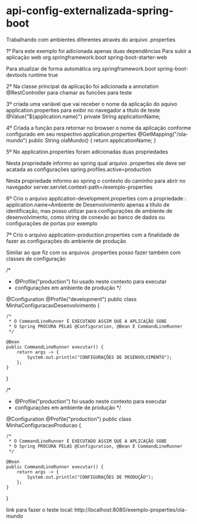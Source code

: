 # api-config-externalizada-spring-boot
Trabalhando com ambientes diferentes através do arquivo .properties


1º Para este exemplo foi adicionada apenas duas dependências
Para subir a aplicação web
<dependency>
	<groupId>org.springframework.boot</groupId>
	<artifactId>spring-boot-starter-web</artifactId>
</dependency>

Para atualizar de forma automática
<dependency>
	<groupId>org.springframework.boot</groupId>
	<artifactId>spring-boot-devtools</artifactId>
	<scope>runtime</scope>
	<optional>true</optional>
</dependency>

2º Na classe principal da aplicação foi adicionada a annotation @RestController
para chamar as funcões para teste

3º criada uma variável que vai receber o nome da aplicação do aquivo application.properties 
para exibir no navegador a título de teste
@Value("${application.name}")
private String applicationName;

4º Criada a função para retornar no browser o nome da aplicação conforme configurado em seu 
respectivo application.properties 
@GetMapping("/ola-mundo")
public String olaMundo() {
	return applicationName;
}

5º No application.properties foram adicionadas duas propriedades

Nesta propriedade informo ao spring qual arquivo .properties ele deve ser acatada as configurações
spring.profiles.active=production

Nesta propriedade informo ao spring o contexto do caminho para abrir no navegador
server.servlet.context-path=/exemplo-properties

6º Crio o arquivo application-development.properties
com a propriedade : application.name=Ambiente de Desenvolvimento
apenas a título de identificação, mas posso utilizar para configurações de ambiente de desenvolvimento, 
como string de conexão ao banco de dados ou configurações de portas por exemplo

7º Crio o arquivo application-production.properties
com a finalidade de fazer as configurações do ambiente de produção

Similar ao que fiz com os arquivos .properties posso fazer também com classes de configuração

/*
 * @Profile("production") foi usado neste contexto para executar
 * configurações em ambiente de produção
 */

@Configuration
@Profile("development")
public class MinhaConfiguracaoDesenvolvimento {
	
	/*
	 * O CommandLineRunner É EXECUTADO ASSIM QUE A APLICAÇÃO SOBE
	 * O Spring PROCURA PELAS @Configuration, @Bean E CommandLineRunner
	 */
	
	@Bean
	public CommandLineRunner executar() {
		return args -> {
			System.out.println("CONFIGURAÇÕES DE DESENVOLVIMENTO");
		};
	}
}


/*
 * @Profile("production") foi usado neste contexto para executar
 * configurações em ambiente de produção
 */

@Configuration
@Profile("production")
public class MinhaConfiguracaoProducao {

	/*
	 * O CommandLineRunner É EXECUTADO ASSIM QUE A APLICAÇÃO SOBE
	 * O Spring PROCURA PELAS @Configuration, @Bean E CommandLineRunner
	 */
	
	@Bean
	public CommandLineRunner executar() {
		return args -> {
			System.out.println("CONFIGURAÇÕES DE PRODUÇÃO");
		};
	}
}

link para fazer o teste local: http://localhost:8080/exemplo-properties/ola-mundo
